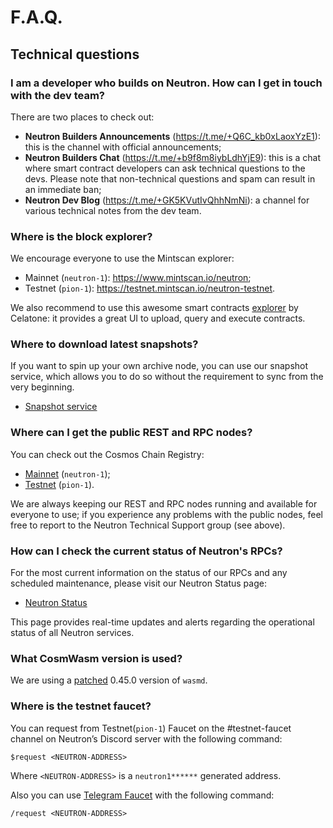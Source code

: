 # F.A.Q.

## Technical questions

### I am a developer who builds on Neutron. How can I get in touch with the dev team?

There are two places to check out:

- **Neutron Builders Announcements** (https://t.me/+Q6C_kb0xLaoxYzE1): this is the channel with official announcements;
- **Neutron Builders Chat** (https://t.me/+b9f8m8iybLdhYjE9): this is a chat where smart contract developers can ask
  technical questions to the devs. Please note that non-technical questions and spam can result in an immediate ban;
- **Neutron Dev Blog** (https://t.me/+GK5KVutIvQhhNmNi): a channel for various technical notes from the dev team.

### Where is the block explorer?

We encourage everyone to use the Mintscan explorer:

- Mainnet (`neutron-1`): https://www.mintscan.io/neutron;
- Testnet (`pion-1`): https://testnet.mintscan.io/neutron-testnet.

We also recommend to use this awesome smart contracts [explorer](https://neutron.celat.one/mainnet/query?contract=neutron1suhgf5svhu4usrurvxzlgn54ksxmn8gljarjtxqnapv8kjnp4nrstdxvff) by Celatone: it provides a great UI to
upload, query and execute contracts.

### Where to download latest snapshots?

If you want to spin up your own archive node, you can use our snapshot service, which allows you to do so without the requirement to sync from the very beginning.

- [Snapshot service](https://snapshot.neutron.org)

### Where can I get the public REST and RPC nodes?

You can check out the Cosmos Chain Registry:

- [Mainnet](https://github.com/cosmos/chain-registry/blob/master/neutron/chain.json) (`neutron-1`);
- [Testnet](https://github.com/cosmos/chain-registry/blob/master/testnets/neutrontestnet/chain.json) (`pion-1`).

We are always keeping our REST and RPC nodes running and available for everyone to use; if you experience any problems
with the public nodes, feel free to report to the Neutron Technical Support group (see above).

### How can I check the current status of Neutron's RPCs?
For the most current information on the status of our RPCs and any scheduled maintenance, please visit our Neutron Status page:

 - [Neutron Status](https://neutron.betteruptime.com)

This page provides real-time updates and alerts regarding the operational status of all Neutron services.

### What CosmWasm version is used?

We are using a [patched](https://github.com/neutron-org/neutron/blob/e605ed3db4381994ee8185ba4a0ff0877d34e67f/go.mod#L194) 0.45.0 version of `wasmd`.

### Where is the testnet faucet?

You can request from Testnet(`pion-1`) Faucet on the #testnet-faucet channel on Neutron’s Discord server with the following command:

```text
$request <NEUTRON-ADDRESS>
```

Where `<NEUTRON-ADDRESS>` is a `neutron1******` generated address.

Also you can use [Telegram Faucet](https://t.me/+SyhWrlnwfCw2NGM6) with the following command:

```text
/request <NEUTRON-ADDRESS>
```
